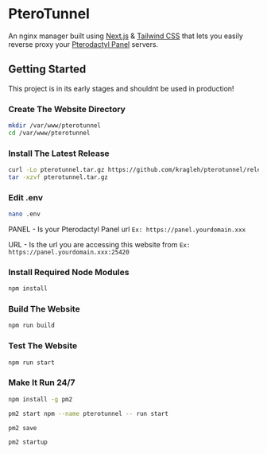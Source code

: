 # PteroTunnel 
An nginx manager built using [Next.js](https://nextjs.org/) & [Tailwind CSS](https://tailwindcss.com/) that lets you easily reverse proxy your [Pterodactyl Panel](https://pterodactyl.io/) servers.

## Getting Started
This project is in its early stages and shouldnt be used in production!

### Create The Website Directory
```bash
mkdir /var/www/pterotunnel
cd /var/www/pterotunnel
```

### Install The Latest Release
```bash
curl -Lo pterotunnel.tar.gz https://github.com/kragleh/pterotunnel/releases/latest/download/pterotunnel.tar.gz
tar -xzvf pterotunnel.tar.gz
```

### Edit .env

```bash
nano .env
```

PANEL - Is your Pterodactyl Panel url `Ex: https://panel.yourdomain.xxx`

URL - Is the url you are accessing this website from `Ex: https://panel.yourdomain.xxx:25420`

### Install Required Node Modules
```bash
npm install
```

### Build The Website
```bash
npm run build
```

### Test The Website
```bash
npm run start
```

### Make It Run 24/7

```bash
npm install -g pm2

pm2 start npm --name pterotunnel -- run start

pm2 save

pm2 startup
```

